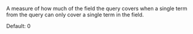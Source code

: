 A measure of how much of the field the query covers when a single term from the query can only cover a single term in the field.

Default: 0